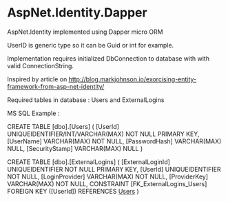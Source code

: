 AspNet.Identity.Dapper
======================

AspNet.Identity implemented using Dapper micro ORM

UserID is generic type so it can be Guid or int for example.

Implementation requires initialized DbConnection to database with with valid ConnectionString.


Inspired by article on http://blog.markjohnson.io/exorcising-entity-framework-from-asp-net-identity/

Required tables in database : Users and ExternalLogins

MS SQL Example :

CREATE TABLE [dbo].[Users]
(
    [UserId] UNIQUEIDENTIFIER/INT/VARCHAR(MAX) NOT NULL PRIMARY KEY, 
    [UserName] VARCHAR(MAX) NOT NULL, 
    [PasswordHash] VARCHAR(MAX) NULL, 
    [SecurityStamp] VARCHAR(MAX) NULL
)
 
CREATE TABLE [dbo].[ExternalLogins]
(
    [ExternalLoginId] UNIQUEIDENTIFIER NOT NULL PRIMARY KEY, 
    [UserId] UNIQUEIDENTIFIER NOT NULL, 
    [LoginProvider] VARCHAR(MAX) NOT NULL, 
    [ProviderKey] VARCHAR(MAX) NOT NULL, 
    CONSTRAINT [FK_ExternalLogins_Users] FOREIGN KEY ([UserId]) REFERENCES [Users]([UserId])
)